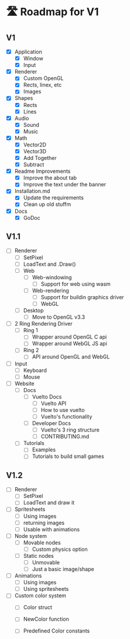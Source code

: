 # 🛣️ Roadmap for V1

## V1
- [x] Application
    - [x] Window
    - [x] Input

- [x] Renderer
    - [x] Custom OpenGL
    - [x] Rects, linex, etc
    - [x] Images

- [x] Shapes
    - [x] Rects
    - [x] Lines

- [x] Audio
    - [x] Sound
    - [x] Music

- [x] Math
    - [x] Vector2D
    - [x] Vector3D
    - [x] Add Together
    - [x] Subtract

- [x] Readme Improvements
    - [x] Improve the about tab
    - [x] Improve the text under the banner

- [x] Installation.md
    - [x] Update the requirements
    - [x] Clean up old stuffm

- [x] Docs
    - [x] GoDoc

## V1.1
- [ ] Renderer
    - [ ] SetPixel
    - [ ] LoadText and .Draw()
    - [ ] Web
        - [ ] Web-windowing
            - [ ] Support for web using wasm
        - [ ] Web-rendering
            - [ ] Support for buildin graphics driver
            - [ ] WebGL
    - [ ] Desktop
        - [ ] Move to OpenGL v3.3

- [ ] 2 Ring Rendering Driver
    - [ ] Ring 1
        - [ ] Wrapper around OpenGL C api
        - [ ] Wrapper around WebGL JS api
    - [ ] Ring 2
        - [ ] API around OpenGL and WebGL

- [ ] Input
    - [ ] Keyboard
    - [ ] Mouse

- [ ] Website
    - [ ] Docs
        - [ ] Vuelto Docs
            - [ ] Vuelto API
            - [ ] How to use vuelto
            - [ ] Vuelto's functionality
        - [ ] Developer Docs
            - [ ] Vuelto's 3 ring structure
            - [ ] CONTRIBUTING.md
    - [ ] Tutorials
        - [ ] Examples
        - [ ] Tutorials to build small games

## V1.2
- [ ] Renderer
    - [ ] SetPixel
    - [ ] LoadText and draw it

- [ ] Spritesheets
    - [ ] Using images
    - [ ] returning images
    - [ ] Usable with animations

- [ ] Node system
    - [ ] Movable nodes
        - [ ] Custom physics option
    - [ ] Static nodes
        - [ ] Unmovable
        - [ ] Just a basic image/shape

- [ ] Animations
    - [ ] Using images
    - [ ] Using spritesheets

- [ ] Custom color system
    - [ ] Color struct
    - [ ] NewColor function
    - [ ] Predefined Color constants

